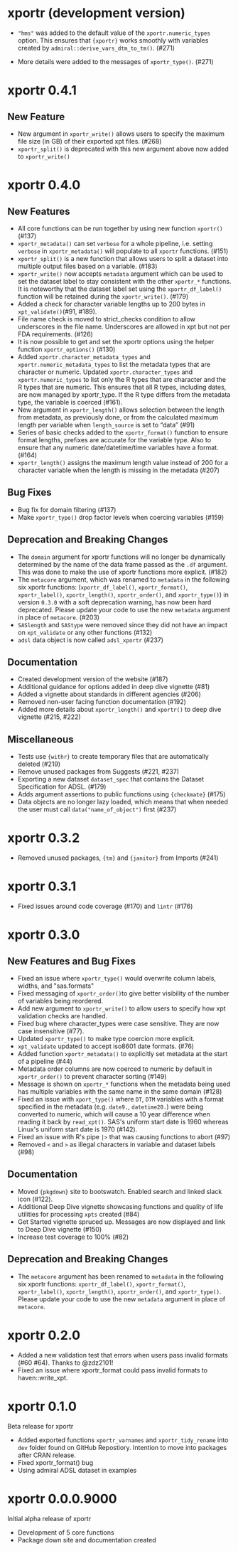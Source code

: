 # xportr (development version)

* `"hms"` was added to the default value of the `xportr.numeric_types` option.
This ensures that `{xportr}` works smoothly with variables created by
`admiral::derive_vars_dtm_to_tm()`. (#271)

* More details were added to the messages of `xportr_type()`. (#271)

# xportr 0.4.1

## New Feature

* New argument in `xportr_write()` allows users to specify the maximum file size (in GB) of their exported xpt files. (#268)
* `xportr_split()` is deprecated with this new argument above now added to `xportr_write()`

# xportr 0.4.0

## New Features

* All core functions can be run together by using new function `xportr()` (#137)
* `xportr_metadata()` can set `verbose` for a whole pipeline, i.e. setting `verbose` in `xportr_metadata()` will populate to all `xportr` functions.  (#151)
* `xportr_split()` is a new function that allows users to split a dataset into multiple output files based on a variable. (#183)
* `xportr_write()` now accepts `metadata` argument which can be used to set the dataset label to stay consistent with the other `xportr_*` functions. It is noteworthy that the dataset label set using the `xportr_df_label()` function will be retained during the `xportr_write()`. (#179)
* Added a check for character variable lengths up to 200 bytes in `xpt_validate()`(#91, #189).
* File name check is moved to strict_checks condition to allow underscores in the file name. Underscores are allowed in xpt but not per FDA requirements. (#126)
* It is now possible to get and set the xportr options using the helper function `xportr_options()` (#130)
* Added `xportr.character_metadata_types` and `xportr.numeric_metadata_types` to list the metadata types that are character or numeric. Updated `xportr.character_types` and `xportr.numeric_types` to list only the R types that are character and the R types that are numeric. This ensures that all R types, including dates, are now managed by xportr_type. If the R type differs from the metadata type, the variable is coerced (#161).
* New argument in `xportr_length()` allows selection between the length from metadata, as previously done, or from the calculated maximum length per variable when `length_source` is set to “data” (#91)
* Series of basic checks added to the `xportr_format()` function to ensure format lengths, prefixes are accurate for the variable type. Also to ensure that any numeric date/datetime/time variables have a format. (#164)
* `xportr_length()` assigns the maximum length value instead of 200 for a character variable when the length is missing in the metadata (#207)

## Bug Fixes

* Bug fix for domain filtering (#137)
* Make `xportr_type()` drop factor levels when coercing variables (#159)

## Deprecation and Breaking Changes

* The `domain` argument for xportr functions will no longer be dynamically 
determined by the name of the data frame passed as the `.df` argument. This was
done to make the use of xportr functions more explicit. (#182)
* The `metacore` argument, which was renamed to `metadata` in the following six xportr functions: (`xportr_df_label()`, `xportr_format()`, `xportr_label()`, `xportr_length()`, `xportr_order()`, and `xportr_type()`) in version `0.3.0` with a soft deprecation warning, has now been hard deprecated. Please update your code to use the new `metadata` argument in place of `metacore`. (#203)
* `SASlength` and `SAStype` were removed since they did not have an impact on `xpt_validate` or any other functions (#132)
* `adsl` data object is now called `adsl_xportr` (#237)

## Documentation

* Created development version of the website (#187)
* Additional guidance for options added in deep dive vignette (#81)
* Added a vignette about standards in different agencies (#206)
* Removed non-user facing function documentation (#192)
* Added more details about `xportr_length()` and `xportr()` to deep dive vignette (#215, #222)

## Miscellaneous

* Tests use `{withr}` to create temporary files that are automatically deleted (#219)
* Remove unused packages from Suggests (#221, #237)
* Exporting a new dataset `dataset_spec` that contains the Dataset Specification for ADSL. (#179)
* Adds argument assertions to public functions using `{checkmate}` (#175)
* Data objects are no longer lazy loaded, which means that when needed the user must call `data("name_of_object")` first (#237)

# xportr 0.3.2

* Removed unused packages, `{tm}` and `{janitor}` from Imports (#241)

# xportr 0.3.1

* Fixed issues around code coverage (#170) and `lintr` (#176)

# xportr 0.3.0

## New Features and Bug Fixes

* Fixed an issue where `xportr_type()` would overwrite column labels, widths, and "sas.formats"
* Fixed messaging of `xportr_order()`to give better visibility of the number of variables being reordered.
* Add new argument to `xportr_write()` to allow users to specify how xpt validation checks are handled.
* Fixed bug where character_types were case sensitive. They are now case insensitive (#77).
* Updated `xportr_type()` to make type coercion more explicit.
* `xpt_validate` updated to accept iso8601 date formats. (#76)
* Added function `xportr_metadata()` to explicitly set metadata at the start of a pipeline (#44)
* Metadata order columns are now coerced to numeric by default in `xportr_order()` to prevent character sorting (#149)
* Message is shown on `xportr_*` functions when the metadata being used has multiple variables with the same name in the same domain (#128)
* Fixed an issue with `xport_type()` where `DT`, `DTM` variables with a format specified in the metadata (e.g. `date9.`, `datetime20.`) were being converted to numeric, which will cause a 10 year difference when reading it back by `read_xpt()`. SAS's uniform start date is 1960 whereas Linux's uniform start date is 1970 (#142).
* Fixed an issue with R's pipe `|>` that was causing functions to abort (#97)
* Removed `<` and `>` as illegal characters in variable and dataset labels (#98)

## Documentation

* Moved `{pkgdown}` site to bootswatch. Enabled search and linked slack icon (#122).
* Additional Deep Dive vignette showcasing functions and quality of life utilities for processing `xpts` created (#84)
* Get Started vignette spruced up. Messages are now displayed and link to Deep Dive vignette (#150)
* Increase test coverage to 100% (#82)

## Deprecation and Breaking Changes

* The `metacore` argument has been renamed to `metadata` in the following six xportr functions: `xportr_df_label()`, `xportr_format()`, `xportr_label()`, `xportr_length()`, `xportr_order()`, and `xportr_type()`. Please update your code to use the new `metadata` argument in place of `metacore`.

# xportr 0.2.0

* Added a new validation test that errors when users pass invalid formats (#60 #64). Thanks to @zdz2101!
* Fixed an issue where xportr_format could pass invalid formats to haven::write_xpt.

# xportr 0.1.0

Beta release for xportr

* Added exported functions `xportr_varnames` and `xportr_tidy_rename` into `dev` folder found on GitHub Repostiory. Intention to move into packages after CRAN release.
* Fixed xportr_format() bug
* Using admiral ADSL dataset in examples

# xportr 0.0.0.9000

Initial alpha release of xportr

* Development of 5 core functions
* Package down site and documentation created
